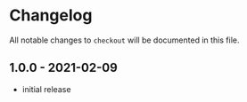 # Changelog

All notable changes to `checkout` will be documented in this file.

## 1.0.0 - 2021-02-09

- initial release
